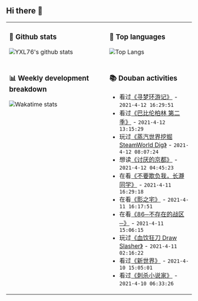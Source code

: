 ## Hi there 👋

<table>
<tr>
<td valign="top" width="54%">

### 🔭 Github stats

![YXL76's github stats](https://github-readme-stats.yxl76.vercel.app/api?username=YXL76&count_private=true&show_icons=true&include_all_commits=true&theme=tokyonight&line_height=28)

</td>

<td valign="top" width="46%">

### 🌱 Top languages

![Top Langs](https://github-readme-stats.yxl76.vercel.app/api/top-langs/?username=YXL76&layout=compact&theme=tokyonight&langs_count=10&hide=HTML,CSS,SCSS)

</td>
</tr>
<tr>
<td valign="top" width="54%">

### 📊 Weekly development breakdown

![Wakatime stats](https://github-readme-stats.yxl76.vercel.app/api/wakatime?username=YXL76&layout=compact&theme=tokyonight)


</td>
<td valign="top" width="46%">

### 📚 Douban activities

- 看过[《寻梦环游记》](http://movie.douban.com/subject/20495023/) - `2021-4-12 16:29:51`
- 看过[《巴比伦柏林 第二季》](http://movie.douban.com/subject/30133697/) - `2021-4-12 13:15:29`
- 玩过[《蒸汽世界挖掘 SteamWorld Dig》](http://www.douban.com/game/25795358/) - `2021-4-12 08:07:24`
- 想读[《讨厌的京都》](https://book.douban.com/subject/35216332/) - `2021-4-12 04:45:23`
- 在看[《不要欺负我，长瀞同学》](http://movie.douban.com/subject/35128771/) - `2021-4-11 16:29:18`
- 在看[《影之宅》](http://movie.douban.com/subject/35225512/) - `2021-4-11 16:17:51`
- 在看[《86─不存在的战区─》](http://movie.douban.com/subject/33392923/) - `2021-4-11 15:06:15`
- 玩过[《血饮狂刀 Draw Slasher》](http://www.douban.com/game/34917347/) - `2021-4-11 02:16:22`
- 看过[《新世界》](http://movie.douban.com/subject/10437779/) - `2021-4-10 15:05:01`
- 看过[《刺杀小说家》](http://movie.douban.com/subject/26826330/) - `2021-4-10 06:33:26`

</td>
</tr>
</table>

<!--
**YXL76/YXL76** is a ✨ _special_ ✨ repository because its `README.md` (this file) appears on your GitHub profile.

Here are some ideas to get you started:

- 🔭 I’m currently working on ...
- 🌱 I’m currently learning ...
- 👯 I’m looking to collaborate on ...
- 🤔 I’m looking for help with ...
- 💬 Ask me about ...
- 📫 How to reach me: ...
- 😄 Pronouns: ...
- ⚡ Fun fact: ...
-->
